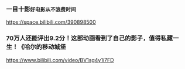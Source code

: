 ### 一目十影`好电影从不浪费时间`
https://space.bilibili.com/390898500

### 70万人还能评出9.2分！这部动画看到了自己的影子，值得私藏一生！《哈尔的移动城堡
https://www.bilibili.com/video/BV1sg4y1i7FD

